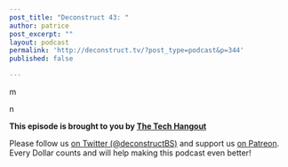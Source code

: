 ```yaml
---
post_title: "Deconstruct 43: "
author: patrice
post_excerpt: ""
layout: podcast
permalink: 'http://deconstruct.tv/?post_type=podcast&p=344'
published: false

---
```

<p>m</p>
<p>n</p>
<p><strong>This episode is brought to you by <a href="http://thetechhangout.com">The Tech Hangout</a></strong>
</p>
<p>
Please follow us <a href="http://twitter.com/deconstructBS">on Twitter (@deconstructBS)</a> and support us <a href="http://patreon.com/deconstruct">on Patreon</a>. Every Dollar counts and will help making this podcast even better!
</p>